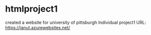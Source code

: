 # htmlproject1
created a website for university of pittsburgh
Individual project1
URL: https://janut.azurewebsites.net/
